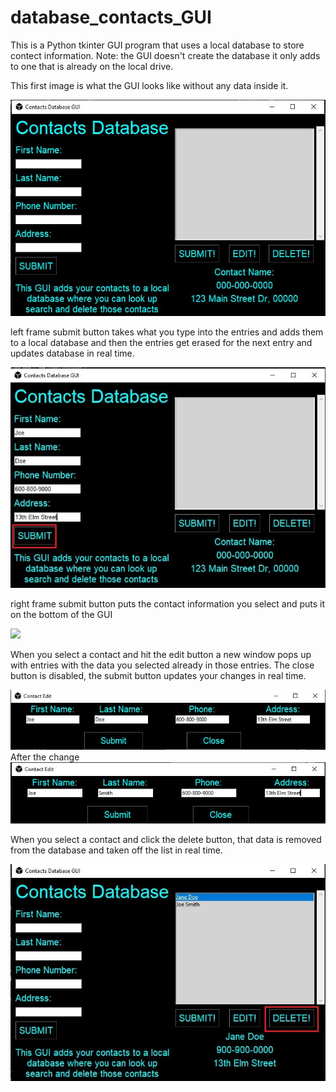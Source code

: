 # database_contacts_GUI

This is a Python tkinter GUI program that uses a local database to store contect information. Note: the GUI doesn't create the database it only adds to one that is already on the local drive.

This first image is what the GUI looks like without any data inside it.

![](images/image1_no_data.JPG)

left frame submit button takes what you type into the entries and adds them to a local database and then the entries get erased for the next entry and updates database in real time.

![](images/image2_red_sub_bttn.JPG)

right frame submit button puts the contact information you select and puts it on the bottom of the GUI 

![](images/images3_added_data_red_sub.JPG)

When you select a contact and hit the edit button a new window pops up with entries with the data you selected already in those entries.
The close button is disabled, the submit button updates your changes in real time.

![](images/image4_edit_button_red.JPG)
After the change
![](images/image4_edit_button_red2.JPG)

When you select a contact and click the delete button, that data is removed from the database and taken off the list in real time.

![](images/image5_jane_delete.JPG)
 
